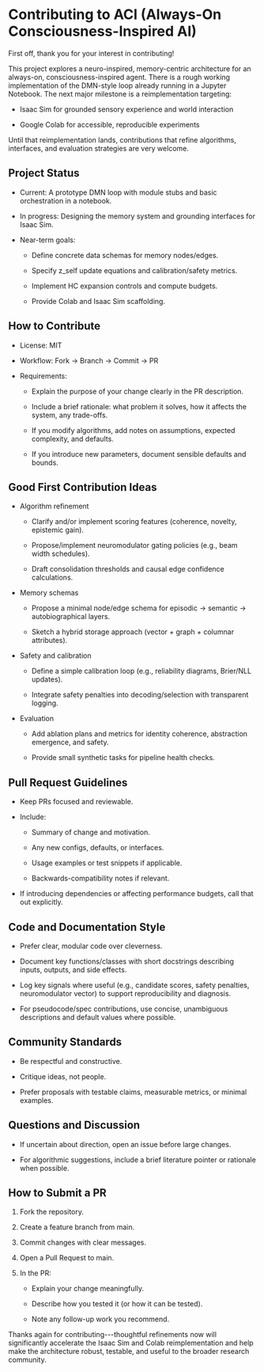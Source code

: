 Contributing to ACI (Always-On Consciousness-Inspired AI)
=========================================================

First off, thank you for your interest in contributing!

This project explores a neuro-inspired, memory-centric architecture for an always-on, consciousness-inspired agent. There is a rough working implementation of the DMN-style loop already running in a Jupyter Notebook. The next major milestone is a reimplementation targeting:

-   Isaac Sim for grounded sensory experience and world interaction

-   Google Colab for accessible, reproducible experiments

Until that reimplementation lands, contributions that refine algorithms, interfaces, and evaluation strategies are very welcome.

Project Status
--------------

-   Current: A prototype DMN loop with module stubs and basic orchestration in a notebook.

-   In progress: Designing the memory system and grounding interfaces for Isaac Sim.

-   Near-term goals:

    -   Define concrete data schemas for memory nodes/edges.

    -   Specify z_self update equations and calibration/safety metrics.

    -   Implement HC expansion controls and compute budgets.

    -   Provide Colab and Isaac Sim scaffolding.

How to Contribute
-----------------

-   License: MIT

-   Workflow: Fork → Branch → Commit → PR

-   Requirements:

    -   Explain the purpose of your change clearly in the PR description.

    -   Include a brief rationale: what problem it solves, how it affects the system, any trade-offs.

    -   If you modify algorithms, add notes on assumptions, expected complexity, and defaults.

    -   If you introduce new parameters, document sensible defaults and bounds.

Good First Contribution Ideas
-----------------------------

-   Algorithm refinement

    -   Clarify and/or implement scoring features (coherence, novelty, epistemic gain).

    -   Propose/implement neuromodulator gating policies (e.g., beam width schedules).

    -   Draft consolidation thresholds and causal edge confidence calculations.

-   Memory schemas

    -   Propose a minimal node/edge schema for episodic → semantic → autobiographical layers.

    -   Sketch a hybrid storage approach (vector + graph + columnar attributes).

-   Safety and calibration

    -   Define a simple calibration loop (e.g., reliability diagrams, Brier/NLL updates).

    -   Integrate safety penalties into decoding/selection with transparent logging.

-   Evaluation

    -   Add ablation plans and metrics for identity coherence, abstraction emergence, and safety.

    -   Provide small synthetic tasks for pipeline health checks.

Pull Request Guidelines
-----------------------

-   Keep PRs focused and reviewable.

-   Include:

    -   Summary of change and motivation.

    -   Any new configs, defaults, or interfaces.

    -   Usage examples or test snippets if applicable.

    -   Backwards-compatibility notes if relevant.

-   If introducing dependencies or affecting performance budgets, call that out explicitly.

Code and Documentation Style
----------------------------

-   Prefer clear, modular code over cleverness.

-   Document key functions/classes with short docstrings describing inputs, outputs, and side effects.

-   Log key signals where useful (e.g., candidate scores, safety penalties, neuromodulator vector) to support reproducibility and diagnosis.

-   For pseudocode/spec contributions, use concise, unambiguous descriptions and default values where possible.

Community Standards
-------------------

-   Be respectful and constructive.

-   Critique ideas, not people.

-   Prefer proposals with testable claims, measurable metrics, or minimal examples.

Questions and Discussion
------------------------

-   If uncertain about direction, open an issue before large changes.

-   For algorithmic suggestions, include a brief literature pointer or rationale when possible.

How to Submit a PR
------------------

1.  Fork the repository.

2.  Create a feature branch from main.

3.  Commit changes with clear messages.

4.  Open a Pull Request to main.

5.  In the PR:

    -   Explain your change meaningfully.

    -   Describe how you tested it (or how it can be tested).

    -   Note any follow-up work you recommend.

Thanks again for contributing---thoughtful refinements now will significantly accelerate the Isaac Sim and Colab reimplementation and help make the architecture robust, testable, and useful to the broader research community.
